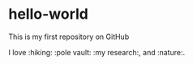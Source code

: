 # hello-world

This is my first repository on GitHub

I love :hiking: :pole vault: :my research:, and :nature:.
